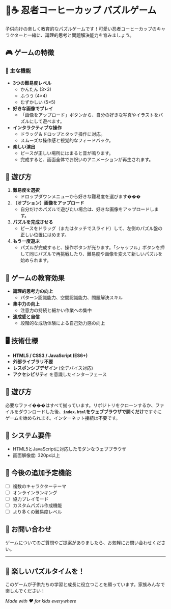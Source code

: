 # 🥷☕ 忍者コーヒーカップ パズルゲーム

子供向けの楽しく教育的なパズルゲームです！可愛い忍者コーヒーカップのキャラクターと一緒に、論理的思考と問題解決能力を育みましょう。

## 🎮 ゲームの特徴

### 🎯 主な機能
- **3つの難易度レベル**
  - かんたん (3×3)
  - ふつう (4×4)
  - むずかしい (5×5)
- **好きな画像でプレイ**
  - 「画像をアップロード」ボタンから、自分の好きな写真やイラストをパズルにして遊べます。
- **インタラクティブな操作**
  - ドラッグ＆ドロップとタッチ操作に対応。
  - スムーズな操作感と視覚的なフィードバック。
- **楽しい演出**
  - ピースが正しい場所にはまると音が鳴ります。
  - 完成すると、画面全体でお祝いのアニメーションが再生されます。

## 🎲 遊び方

1. **難易度を選択**
   - ドロップダウンメニューから好きな難易度を選びます���
2. **（オプション）画像をアップロード**
   - 自分だけのパズルで遊びたい場合は、好きな画像をアップロードします。
3. **パズルを完成させる**
   - ピースをドラッグ（またはタッチでスライド）して、左側のパズル盤の正しい位置にはめます。
4. **もう一度遊ぶ**
   - パズルが完成すると、操作ボタンが光ります。「シャッフル」ボタンを押して同じパズルで再挑戦したり、難易度や画像を変えて新しいパズルを始められます。

## 🎨 ゲームの教育効果

- **論理的思考力の向上**
  - パターン認識能力、空間認識能力、問題解決スキル
- **集中力の向上**
  - 注意力の持続と細かい作業への集中
- **達成感と自信**
  - 段階的な成功体験による自己効力感の向上

## 🖥️ 技術仕様

- **HTML5 / CSS3 / JavaScript (ES6+)**
- **外部ライブラリ不要**
- **レスポンシブデザイン** (全デバイス対応)
- **アクセシビリティ** を意識したインターフェース

## 🚀 遊び方

必要なファイ���はすべて揃っています。リポジトリをクローンするか、ファイルをダウンロードした後、**`index.html`をウェブブラウザで開くだけ**ですぐにゲームを始められます。インターネット接続は不要です。

## 🔧 システム要件

- HTML5とJavaScriptに対応したモダンなウェブブラウザ
- 画面解像度: 320px以上

## 🌟 今後の追加予定機能

- [ ] 複数のキャラクターテーマ
- [ ] オンラインランキング
- [ ] 協力プレイモード
- [ ] カスタムパズル作成機能
- [ ] より多くの難易度レベル

## 📧 お問い合わせ

ゲームについてのご質問やご提案がありましたら、お気軽にお問い合わせください。

---

## 🎉 楽しいパズルタイムを！

このゲームが子供たちの学習と成長に役立つことを願っています。家族みんなで楽しんでください！

*Made with ❤️ for kids everywhere*
